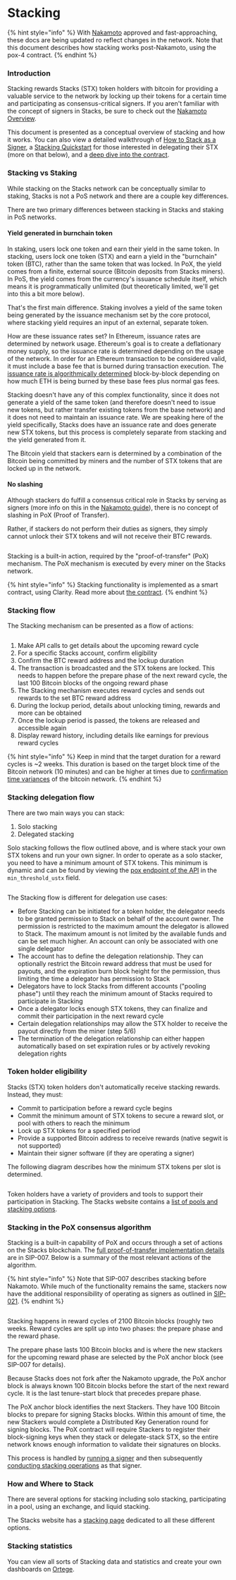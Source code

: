 # Stacking

{% hint style="info" %}
With [Nakamoto](../nakamoto-upgrade/nakamoto-in-10-minutes.md) approved and fast-approaching, these docs are being updated ro reflect changes in the network. Note that this document describes how stacking works post-Nakamoto, using the pox-4 contract.
{% endhint %}

### Introduction

Stacking rewards Stacks (STX) token holders with bitcoin for providing a valuable service to the network by locking up their tokens for a certain time and participating as consensus-critical signers. If you aren't familiar with the concept of signers in Stacks, be sure to check out the [Nakamoto Overview](../nakamoto-upgrade/nakamoto-in-10-minutes.md).

This document is presented as a conceptual overview of stacking and how it works. You can also view a detailed walkthrough of [How to Stack as a Signer](../nakamoto-upgrade/signing-and-stacking/stacking-flow.md), a [Stacking Quickstart](../nakamoto-upgrade/nakamoto-stacking-quickstart.md) for those interested in delegating their STX (more on that below), and a [deep dive into the contract](../clarity/example-contracts/stacking.md).

### Stacking vs Staking

While stacking on the Stacks network can be conceptually similar to staking, Stacks is not a PoS network and there are a couple key differences.

There are two primary differences between stacking in Stacks and staking in PoS networks.

#### Yield generated in burnchain token

In staking, users lock one token and earn their yield in the same token. In stacking, users lock one token (STX) and earn a yield in the "burnchain" token (BTC), rather than the same token that was locked. In PoX, the yield comes from a finite, external source (Bitcoin deposits from Stacks miners). In PoS, the yield comes from the currency's issuance schedule itself, which means it is programmatically unlimited (but theoretically limited, we'll get into this a bit more below).

That's the first main difference. Staking involves a yield of the same token being generated by the issuance mechanism set by the core protocol, where stacking yield requires an input of an external, separate token.

How are these issuance rates set? In Ethereum, issuance rates are determined by network usage. Ethereum's goal is to create a deflationary money supply, so the issuance rate is determined depending on the usage of the network. In order for an Ethereum transaction to be considered valid, it must include a base fee that is burned during transaction execution. The [issuance rate is algorithmically determined](https://ethereum.org/en/roadmap/merge/issuance/#post-merge) block-by-block depending on how much ETH is being burned by these base fees plus normal gas fees.

Stacking doesn't have any of this complex functionality, since it does not generate a yield of the same token (and therefore doesn't need to issue new tokens, but rather transfer existing tokens from the base network) and it does not need to maintain an issuance rate. We are speaking here of the yield specifically, Stacks does have an issuance rate and does generate new STX tokens, but this process is completely separate from stacking and the yield generated from it.

The Bitcoin yield that stackers earn is determined by a combination of the Bitcoin being committed by miners and the number of STX tokens that are locked up in the network.

#### No slashing

Although stackers do fulfill a consensus critical role in Stacks by serving as signers (more info on this in the [Nakamoto guide](../nakamoto-upgrade/nakamoto-in-10-minutes.md)), there is no concept of slashing in PoX (Proof of Transfer).

Rather, if stackers do not perform their duties as signers, they simply cannot unlock their STX tokens and will not receive their BTC rewards.

<figure><img src="../.gitbook/assets/image (2) (1) (1).png" alt=""><figcaption></figcaption></figure>

Stacking is a built-in action, required by the "proof-of-transfer" (PoX) mechanism. The PoX mechanism is executed by every miner on the Stacks network.

{% hint style="info" %}
Stacking functionality is implemented as a smart contract, using Clarity. Read more about [the contract](../clarity/example-contracts/stacking.md).
{% endhint %}

### Stacking flow

The Stacking mechanism can be presented as a flow of actions:

<figure><img src="../.gitbook/assets/image (3) (1).png" alt=""><figcaption></figcaption></figure>

1. Make API calls to get details about the upcoming reward cycle
2. For a specific Stacks account, confirm eligibility
3. Confirm the BTC reward address and the lockup duration
4. The transaction is broadcasted and the STX tokens are locked. This needs to happen before the prepare phase of the next reward cycle, the last 100 Bitcoin blocks of the ongoing reward phase
5. The Stacking mechanism executes reward cycles and sends out rewards to the set BTC reward address
6. During the lockup period, details about unlocking timing, rewards and more can be obtained
7. Once the lockup period is passed, the tokens are released and accessible again
8. Display reward history, including details like earnings for previous reward cycles

{% hint style="info" %}
Keep in mind that the target duration for a reward cycles is \~2 weeks. This duration is based on the target block time of the Bitcoin network (10 minutes) and can be higher at times due to [confirmation time variances](https://www.blockchain.com/charts/median-confirmation-time) of the bitcoin network.
{% endhint %}

### Stacking delegation flow

There are two main ways you can stack:

1. Solo stacking
2. Delegated stacking

Solo stacking follows the flow outlined above, and is where stack your own STX tokens and run your own signer. In order to operate as a solo stacker, you need to have a minimum amount of STX tokens. This minimum is dynamic and can be found by viewing the [pox endpoint of the API](https://api.testnet.hiro.so/v2/pox) in the `min_threshold_ustx` field.

<figure><img src="../.gitbook/assets/image (4) (1).png" alt=""><figcaption></figcaption></figure>

The Stacking flow is different for delegation use cases:

* Before Stacking can be initiated for a token holder, the delegator needs to be granted permission to Stack on behalf of the account owner. The permission is restricted to the maximum amount the delegator is allowed to Stack. The maximum amount is not limited by the available funds and can be set much higher. An account can only be associated with one single delegator
* The account has to define the delegation relationship. They can optionally restrict the Bitcoin reward address that must be used for payouts, and the expiration burn block height for the permission, thus limiting the time a delegator has permission to Stack
* Delegators have to lock Stacks from different accounts ("pooling phase") until they reach the minimum amount of Stacks required to participate in Stacking
* Once a delegator locks enough STX tokens, they can finalize and commit their participation in the next reward cycle
* Certain delegation relationships may allow the STX holder to receive the payout directly from the miner (step 5/6)
* The termination of the delegation relationship can either happen automatically based on set expiration rules or by actively revoking delegation rights

### Token holder eligibility

Stacks (STX) token holders don't automatically receive stacking rewards. Instead, they must:

* Commit to participation before a reward cycle begins
* Commit the minimum amount of STX tokens to secure a reward slot, or pool with others to reach the minimum
* Lock up STX tokens for a specified period
* Provide a supported Bitcoin address to receive rewards (native segwit is not supported)
* Maintain their signer software (if they are operating a signer)

The following diagram describes how the minimum STX tokens per slot is determined.

<figure><img src="../.gitbook/assets/image (5).png" alt=""><figcaption></figcaption></figure>

Token holders have a variety of providers and tools to support their participation in Stacking. The Stacks website contains a [list of pools and stacking options](https://www.stacks.co/learn/stacking#startstacking).

### Stacking in the PoX consensus algorithm

Stacking is a built-in capability of PoX and occurs through a set of actions on the Stacks blockchain. The [full proof-of-transfer implementation details](https://github.com/stacks-network/stacks-blockchain/blob/develop/sip/sip-007-stacking-consensus.md) are in SIP-007. Below is a summary of the most relevant actions of the algorithm.

{% hint style="info" %}
Note that SIP-007 describes stacking before Nakamoto. While much of the functionality remains the same, stackers now have the additional responsibility of operating as signers as outlined in [SIP-021](https://github.com/stacksgov/sips/blob/feat/sip-021-nakamoto/sips/sip-021/sip-021-nakamoto.md).
{% endhint %}

<figure><img src="../.gitbook/assets/image (6).png" alt=""><figcaption></figcaption></figure>

Stacking happens in reward cycles of 2100 Bitcoin blocks (roughly two weeks. Reward cycles are split up into two phases: the prepare phase and the reward phase.

The prepare phase lasts 100 Bitcoin blocks and is where the new stackers for the upcoming reward phase are selected by the PoX anchor block (see SIP-007 for details).

Because Stacks does not fork after the Nakamoto upgrade, the PoX anchor block is always known 100 Bitcoin blocks before the start of the next reward cycle. It is the last tenure-start block that precedes prepare phase.

The PoX anchor block identifies the next Stackers. They have 100 Bitcoin blocks to prepare for signing Stacks blocks. Within this amount of time, the new Stackers would complete a Distributed Key Generation round for signing blocks. The PoX contract will require Stackers to register their block-signing keys when they stack or delegate-stack STX, so the entire network knows enough information to validate their signatures on blocks.

This process is handled by [running a signer](../nakamoto-upgrade/signing-and-stacking/running-a-signer.md) and then subsequently [conducting stacking operations](../nakamoto-upgrade/signing-and-stacking/stacking-flow.md) as that signer.

### How and Where to Stack

There are several options for stacking including solo stacking, participating in a pool, using an exchange, and liquid stacking.

The Stacks website has a [stacking page](https://www.stacks.co/learn/stacking) dedicated to all these different options.

### Stacking statistics

You can view all sorts of Stacking data and statistics and create your own dashboards on [Ortege](https://app.ortege.ai/superset/dashboard/stacks-shack/).
